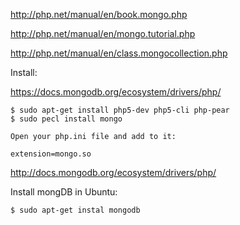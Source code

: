 http://php.net/manual/en/book.mongo.php

http://php.net/manual/en/mongo.tutorial.php

http://php.net/manual/en/class.mongocollection.php

Install:

https://docs.mongodb.org/ecosystem/drivers/php/

```
$ sudo apt-get install php5-dev php5-cli php-pear
$ sudo pecl install mongo

Open your php.ini file and add to it:

extension=mongo.so
```

http://docs.mongodb.org/ecosystem/drivers/php/

Install mongDB in Ubuntu:
```
$ sudo apt-get instal mongodb
```

